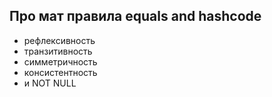 ## Про мат правила equals and hashcode
- рефлексивность
- транзитивность
- симметричность
- консистентность
- и NOT NULL

